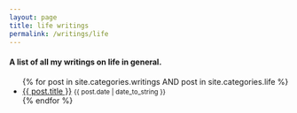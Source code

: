 ```yaml
---
layout: page
title: life writings
permalink: /writings/life
---
```


#### A list of all my writings on life in general. 

<ul>
  {% for post in site.categories.writings AND post in site.categories.life %}
    <li>
    	<a href="{{ post.url }}">{{ post.title }}</a> <small>{{ post.date | date_to_string }}</small>
    </li>
  {% endfor %}
</ul>
